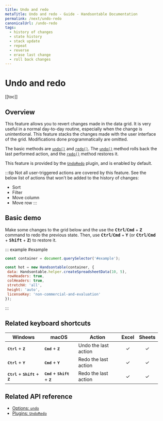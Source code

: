 ```yaml
---
title: Undo and redo
metaTitle: Undo and redo - Guide - Handsontable Documentation
permalink: /next/undo-redo
canonicalUrl: /undo-redo
tags:
  - history of changes
  - state history
  - stack update
  - repeat
  - reverse
  - erase last change
  - roll back changes
---
```


# Undo and redo

[[toc]]

## Overview

This feature allows you to revert changes made in the data grid. It is very useful in a normal day-to-day routine, especially when the change is unintentional. This feature stacks the changes made with the user interface of the grid. Modifications done programmatically are omitted.

The basic methods are [`undo()`](@/api/undoredo.md#undo) and [`redo()`](@/api/undoredo.md#redo). The [`undo()`](@/api/undoredo.md#undo) method rolls back the last performed action, and the [`redo()`](@/api/undoredo.md#redo) method restores it.

This feature is provided by the [`UndoRedo`](@/api/undoredo.md) plugin, and is enabled by default.

:::tip
Not all user-triggered actions are covered by this feature. See the below list of actions that won't be added to the history of changes:

- Sort
- Filter
- Move column
- Move row
:::

## Basic demo

Make some changes to the grid below and the use the <kbd>**Ctrl**</kbd>/<kbd>**Cmd**</kbd> + <kbd>**Z**</kbd> command to redo the previous state. Then, use <kbd>**Ctrl**</kbd>/<kbd>**Cmd**</kbd> + <kbd>**Y**</kbd> (or <kbd>**Ctrl**</kbd>/<kbd>**Cmd**</kbd> + <kbd>**Shift**</kbd> + <kbd>**Z**</kbd>) to restore it.

::: example #example
```javascript
const container = document.querySelector('#example');

const hot = new Handsontable(container, {
 data: Handsontable.helper.createSpreadsheetData(10, 5),
 rowHeaders: true,
 colHeaders: true,
 stretchH: 'all',
 height: 'auto',
 licenseKey: 'non-commercial-and-evaluation'
});
```
:::

## Related keyboard shortcuts

| Windows                                                       | macOS                                                        | Action               |  Excel  | Sheets  |
| ------------------------------------------------------------- | ------------------------------------------------------------ | -------------------- | :-----: | :-----: |
| <kbd>**Ctrl**</kbd> + <kbd>**Z**</kbd>                        | <kbd>**Cmd**</kbd> + <kbd>**Z**</kbd>                        | Undo the last action | &check; | &check; |
| <kbd>**Ctrl**</kbd> + <kbd>**Y**</kbd>                        | <kbd>**Cmd**</kbd> + <kbd>**Y**</kbd>                        | Redo the last action | &check; | &check; |
| <kbd>**Ctrl**</kbd> + <kbd>**Shift**</kbd> + <kbd>**Z**</kbd> | <kbd>**Cmd**</kbd> + <kbd>**Shift**</kbd> + <kbd>**Z**</kbd> | Redo the last action | &check; | &check; |

## Related API reference

- [Options: `undo`](@/api/options.md#undo)
- [Plugins: `UndoRedo`](@/api/undoRedo.md)